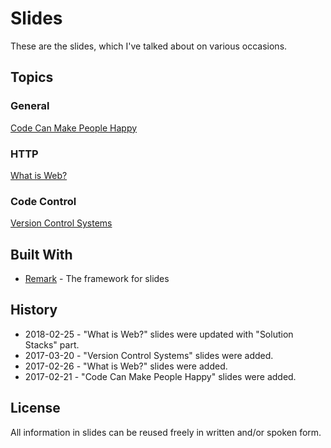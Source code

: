 # Slides

These are the slides, which I've talked about on various occasions.

## Topics

### General

[Code Can Make People Happy](https://vytautas-k.github.io/slides/code-can-make-people-happy/)

### HTTP

[What is Web?](https://vytautas-k.github.io/slides/what-is-web/)

### Code Control

[Version Control Systems](https://vytautas-k.github.io/slides/version-control-systems/)

## Built With

* [Remark](https://github.com/gnab/remark) - The framework for slides

## History

- 2018-02-25 - "What is Web?" slides were updated with "Solution Stacks" part.
- 2017-03-20 - "Version Control Systems" slides were added.
- 2017-02-26 - "What is Web?" slides were added.
- 2017-02-21 - "Code Can Make People Happy" slides were added.

## License

All information in slides can be reused freely in written and/or spoken form.
